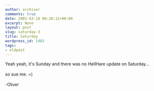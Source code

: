 ```yaml
---
author: archiver
comments: true
date: 2001-03-18 08:28:12+00:00
excerpt: None
layout: post
slug: saturday-3
title: Saturday
wordpress_id: 1402
tags:
- oldpost
---
```


Yeah yeah, it's Sunday and there was no HellHare update on Saturday...<br /><br />so sue me. =)<br /><br />-Oliver
